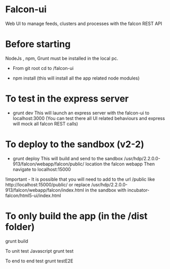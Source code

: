 Falcon-ui
=========

Web UI to manage feeds, clusters and processes with the falcon REST API

Before starting
===============

NodeJs , npm, Grunt must be installed in the local pc.

- From git root cd to /falcon-ui

- npm install (this will install all the app related node modules)

To test in the express server
=============================

- grunt dev
This will launch an express server with the falcon-ui to localhost:3000
(You can test there all UI related behaviours and express will mock all falcon REST calls)

To deploy to the sandbox (v2-2)
===============================

- grunt deploy
This will build and send to the sandbox /usr/hdp/2.2.0.0-913/falcon/webapp/falcon/public/ location the falcon webapp
Then navigate to localhost:15000

!important - It is possible that you will need to add to the url /public like http://localhost:15000/public/ or replace /usr/hdp/2.2.0.0-913/falcon/webapp/falcon/index.html in the sandbox with incubator-falcon/html5-ui/index.html

To only build the app (in the /dist folder)
===========================================

grunt build

To unit test Javascript
grunt test

To end to end test
grunt testE2E
